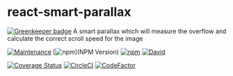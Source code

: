# react-smart-parallax

[![Greenkeeper badge](https://badges.greenkeeper.io/HenriBeck/react-smart-parallax.svg)](https://greenkeeper.io/)
A smart parallax which will measure the overflow and calculate the correct scroll speed for the image

[![Maintenance](https://img.shields.io/maintenance/yes/2017.svg)](Maintained) [![npm](https://img.shields.io/npm/v/react-smart-parallax.svg)](NPM Version) [![npm](https://img.shields.io/npm/l/react-smart-parallax.svg)](License) [![David](https://img.shields.io/david/HenriBeck/react-smart-parallax.svg)](Dependencies)

[![Coverage Status](https://coveralls.io/repos/github/HenriBeck/react-smart-parallax/badge.svg?branch=master)](https://coveralls.io/github/HenriBeck/react-smart-parallax?branch=master) [![CircleCI](https://img.shields.io/circleci/project/github/HenriBeck/react-smart-parallax/master.svg)](https://circleci.com/gh/HenriBeck/react-smart-parallax) [![CodeFactor](https://www.codefactor.io/repository/github/henribeck/react-smart-parallax/badge)](https://www.codefactor.io/repository/github/henribeck/react-smart-parallax)
